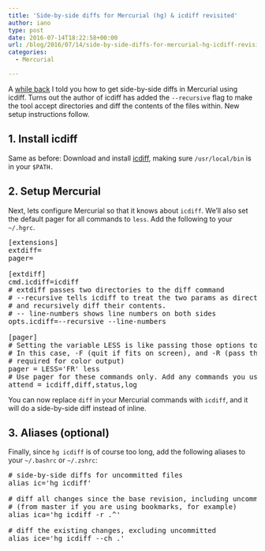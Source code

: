 ```yaml
---
title: 'Side-by-side diffs for Mercurial (hg) & icdiff revisited'
author: iano
type: post
date: 2016-07-14T18:22:58+00:00
url: /blog/2016/07/14/side-by-side-diffs-for-mercurial-hg-icdiff-revisited/
categories:
  - Mercurial

---
```

A [while back][1] I told you how to get side-by-side diffs in Mercurial using icdiff. Turns out the author of icdiff has added the `--recursive` flag to make the tool accept directories and diff the contents of the files within. New setup instructions follow.

## 1. Install icdiff

Same as before: Download and install [icdiff][2], making sure `/usr/local/bin` is in your `$PATH.`

## 2. Setup Mercurial

Next, lets configure Mercurial so that it knows about `icdiff`. We&#8217;ll also set the default pager for all commands to `less`. Add the following to your `~/.hgrc`.

<pre class="brush: bash; title: ; notranslate" title="">[extensions]
extdiff=
pager=

[extdiff]
cmd.icdiff=icdiff
# extdiff passes two directories to the diff command
# --recursive tells icdiff to treat the two params as directories
# and recursively diff their contents.
# -- line-numbers shows line numbers on both sides
opts.icdiff=--recursive --line-numbers

[pager]
# Setting the variable LESS is like passing those options to less.
# In this case, -F (quit if fits on screen), and -R (pass through control chars,
# required for color output)
pager = LESS='FR' less
# Use pager for these commands only. Add any commands you use here.
attend = icdiff,diff,status,log
</pre>

You can now replace `diff` in your Mercurial commands with `icdiff`, and it will do a side-by-side diff instead of inline.

## 3. Aliases (optional)

Finally, since `hg icdiff` is of course too long, add the following aliases to your `~/.bashrc` or `~/.zshrc`:

<pre class="brush: bash; title: ; notranslate" title=""># side-by-side diffs for uncommitted files
alias ic='hg icdiff'

# diff all changes since the base revision, including uncommitted
# (from master if you are using bookmarks, for example)
alias ica='hg icdiff -r .^'

# diff the existing changes, excluding uncommitted
alias ice='hg icdiff --ch .'
</pre>

&nbsp;

 [1]: http://ianobermiller.com/blog/2015/01/12/side-by-side-diffs-for-mercurial-hg/
 [2]: http://www.jefftk.com/icdiff